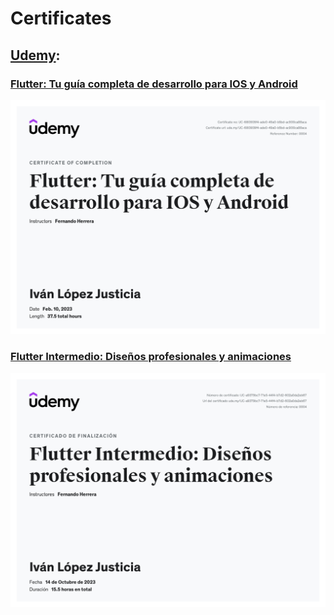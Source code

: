 # Certificates

## [Udemy](https://www.udemy.com/): 

### [Flutter: Tu guía completa de desarrollo para IOS y Android](https://www.udemy.com/course/flutter-ios-android-fernando-herrera/)

<img src="https://github.com/IvanLpJc/Certifications/blob/main/Flutter/Flutter-Basics.jpg"/> 

### [Flutter Intermedio: Diseños profesionales y animaciones](https://www.udemy.com/course/flutter-disenos-y-animaciones/)

<img src="https://github.com/IvanLpJc/Certifications/blob/main/Flutter/Flutter-Intermediate.jpg"/> 
